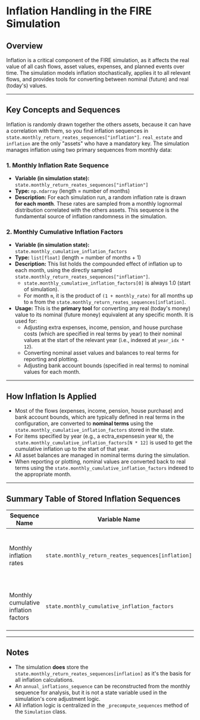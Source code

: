# Inflation Handling in the FIRE Simulation

## Overview

Inflation is a critical component of the FIRE simulation, as it affects the real
value of all cash flows, asset values, expenses, and planned events over time.
The simulation models inflation stochastically, applies it to all relevant flows,
and provides tools for converting between nominal (future) and real (today's) values.

---

## Key Concepts and Sequences

Inflation is randomly drawn together the others assets, because it can have
a correlation with them, so you find inflation sequences in `state.monthly_return_reates_sequences["inflation"]`.
`real_estate` and `inflation` are the only "assets" who have a mandatory key.
The simulation manages inflation using two primary sequences from monthly data:

### 1. **Monthly Inflation Rate Sequence**

- **Variable (in simulation state):** `state.monthly_return_reates_sequences["inflation"]`
- **Type:** `np.ndarray` (length = number of months)
- **Description:** For each simulation run, a random inflation rate is drawn **for each month**.
  These rates are sampled from a monthly lognormal distribution correlated with the others assets.
  This sequence is the fundamental source of inflation randomness in the simulation.

### 2. **Monthly Cumulative Inflation Factors**

- **Variable (in simulation state):** `state.monthly_cumulative_inflation_factors`
- **Type:** `list[float]` (length = number of months + 1)
- **Description:** This list holds the compounded effect of inflation up to each month, using the
  directly sampled `state.monthly_return_reates_sequences["inflation"]`.
  - `state.monthly_cumulative_inflation_factors[0]` is always 1.0 (start of simulation).
  - For month `m`, it is the product of `(1 + monthly_rate)` for all months up to `m` from the
    `state.monthly_return_reates_sequences[inflation]`.
- **Usage:** This is the **primary tool** for converting any real (today's money) value to its
  nominal (future money) equivalent at any specific month. It is used for:
  - Adjusting extra expenses, income, pension, and house purchase costs
    (which are specified in real terms by year) to their nominal values at the start of the relevant
    year (i.e., indexed at `year_idx * 12`).
  - Converting nominal asset values and balances to real terms for reporting and plotting.
  - Adjusting bank account bounds (specified in real terms) to nominal values for each month.

---

## How Inflation Is Applied

- Most of the flows (expenses, income, pension, house purchase) and bank account bounds,
  which are typically defined in real terms in the configuration, are converted to **nominal terms**
  using the `state.monthly_cumulative_inflation_factors` stored in the state.
- For items specified by year (e.g., a ectra_expensesin year `N`), the
  `state.monthly_cumulative_inflation_factors[N * 12]` is used to get the cumulative inflation up
  to the start of that year.
- All asset balances are managed in nominal terms during the simulation.
- When reporting or plotting, nominal values are converted back to real terms using the
  `state.monthly_cumulative_inflation_factors` indexed to the appropriate month.

---

## Summary Table of Stored Inflation Sequences

| Sequence Name                        | Variable Name                                      | Type         | Purpose                                                         |
| ------------------------------------ | -------------------------------------------------- | ------------ | --------------------------------------------------------------- |
| Monthly inflation rates              | `state.monthly_return_reates_sequences[inflation]` | `np.ndarray` | Stochastic monthly inflation path; primary source of randomness |
| Monthly cumulative inflation factors | `state.monthly_cumulative_inflation_factors`       | `np.ndarray` | Convert real to nominal for any month; used for all adjustments |

---

## Notes

- The simulation **does** store the `state.monthly_return_reates_sequences[inflation]`
  as it's the basis for all inflation calculations.
- An `annual_inflations_sequence` can be reconstructed from the monthly sequence for analysis, but
  it is not a state variable used in the simulation's core adjustment logic.
- All inflation logic is centralized in the `_precompute_sequences` method of the `Simulation`
  class.
